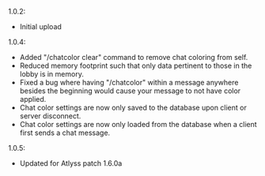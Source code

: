 1.0.2:
- Initial upload


1.0.4:
- Added "/chatcolor clear" command to remove chat coloring from self.
- Reduced memory footprint such that only data pertinent to those in the lobby is in memory.
- Fixed a bug where having "/chatcolor" within a message anywhere besides the beginning would cause your message to not have color applied.
- Chat color settings are now only saved to the database upon client or server disconnect.
- Chat color settings are now only loaded from the database when a client first sends a chat message.

1.0.5:
- Updated for Atlyss patch 1.6.0a